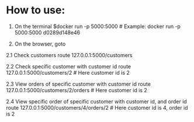 # How to use:

1. On the terminal 
$docker run -p 5000:5000 <imageID>       # Example: docker run -p 5000:5000 d0289d148e46      
  
2. On the browser, goto
  
  2.1 Check customers route
  127.0.0.1:5000/customers
  
  2.2 Check specific customer with customer id route
  127.0.0.1:5000/customers/2                     # Here customer id is 2
  
  2.3 View orders of specific customer with customer id route
  127.0.0.1:5000/customers/2/orders             # Here customer id is 2
  
  
  2.4 View specific order of specific customer with customer id, and order id route
  127.0.0.1:5000/customers/4/orders/2          # Here customer id is 4, order id is 2
  
